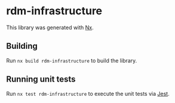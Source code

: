 # rdm-infrastructure

This library was generated with [Nx](https://nx.dev).

## Building

Run `nx build rdm-infrastructure` to build the library.

## Running unit tests

Run `nx test rdm-infrastructure` to execute the unit tests via [Jest](https://jestjs.io).
